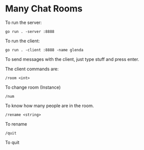 # Many Chat Rooms

To run the server:

    go run . -server :8888

To run the client:

    go run . -client :8888 -name glenda

To send messages with the client, just type stuff and press enter.

The client commands are:

    /room <int>
To change room (Instance)

    /num
To know how many people are in the room.

    /rename <string>
To rename

    /quit
To quit
